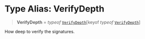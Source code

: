 # Type Alias: VerifyDepth

> **VerifyDepth** = *typeof* [`VerifyDepth`](../variables/VerifyDepth.md)\[keyof *typeof* [`VerifyDepth`](../variables/VerifyDepth.md)\]

How deep to verify the signatures.
